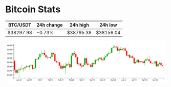# Bitcoin Stats

BTC/USDT|24h change|24h high|24h low|
|---|---|---|---|
|$38297.98|-0.73%|$38795.38|$38156.04|

<img src="./chart.svg">
